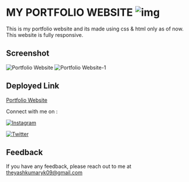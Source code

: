 # MY PORTFOLIO WEBSITE ![img](https://img.shields.io/badge/PORTFOLIO%20-WEBSITE-yellow)

This is my portfolio website and its made using css & html only as of now. This website is fully responsive.
## Screenshot

![Portfolio Website](https://user-images.githubusercontent.com/109405477/185887793-817ff7b7-5ea8-4f4f-85ca-e900cc224b70.png)
![Portfolio Website-1](https://user-images.githubusercontent.com/109405477/185887811-82918f8e-9486-4d96-86ff-25915c7ea8c9.png)


## Deployed Link

[Portfolio Website](https://yashkumar.netlify.app/)

Connect with me on :

[![Instagram](https://img.shields.io/badge/Instagram-%23E4405F.svg?style=for-the-badge&logo=Instagram&logoColor=white)](https://www.instagram.com/theyash_yk09/)

[![Twitter](https://img.shields.io/badge/Twitter-%231DA1F2.svg?style=for-the-badge&logo=Twitter&logoColor=white)](https://www.twitter.com/theyash_yk09/)

## Feedback

If you have any feedback, please reach out to me at theyashkumaryk09@gmail.com

